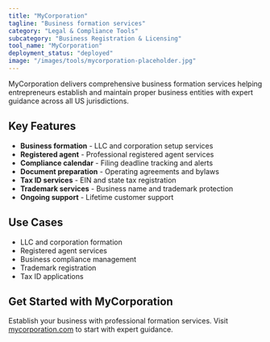 ```yaml
---
title: "MyCorporation"
tagline: "Business formation services"
category: "Legal & Compliance Tools"
subcategory: "Business Registration & Licensing"
tool_name: "MyCorporation"
deployment_status: "deployed"
image: "/images/tools/mycorporation-placeholder.jpg"
---
```

MyCorporation delivers comprehensive business formation services helping entrepreneurs establish and maintain proper business entities with expert guidance across all US jurisdictions.

## Key Features

- **Business formation** - LLC and corporation setup services
- **Registered agent** - Professional registered agent services
- **Compliance calendar** - Filing deadline tracking and alerts
- **Document preparation** - Operating agreements and bylaws
- **Tax ID services** - EIN and state tax registration
- **Trademark services** - Business name and trademark protection
- **Ongoing support** - Lifetime customer support

## Use Cases

- LLC and corporation formation
- Registered agent services
- Business compliance management
- Trademark registration
- Tax ID applications

## Get Started with MyCorporation

Establish your business with professional formation services. Visit [mycorporation.com](https://www.mycorporation.com) to start with expert guidance.
